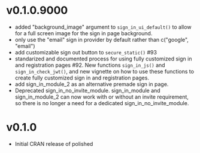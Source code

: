 # v0.1.0.9000

- added "background_image" argument to `sign_in_ui_default()` to allow for a full screen image for the sign in page background. 
- only use the "email" sign in provider by default rather than c("google", "email")
- add customizable sign out button to `secure_static()` #93
- standarized and documented process for using fully customized sign in and registration pages #92.  New functions `sign_in_js()` and `sign_in_check_jwt()`, and new vignette on how to use these functions to create fully customized sign in and registration pages.
- add sign_in_module_2 as an alternative premade sign in page.
- Deprecated sign_in_no_invite_module.  sign_in_module and sign_in_module_2 can now work with or without an invite requirement, so there is no longer a need for a dedicated sign_in_no_invite_module.


# v0.1.0

- Initial CRAN release of polished
